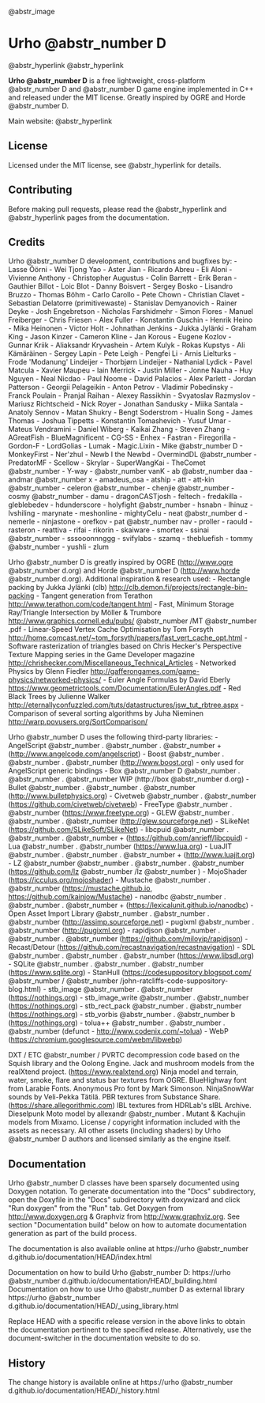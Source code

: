 @abstr_image 

# Urho @abstr_number D

@abstr_hyperlink @abstr_hyperlink 

**Urho @abstr_number D** is a free lightweight, cross-platform @abstr_number D and @abstr_number D game engine implemented in C++ and released under the MIT license. Greatly inspired by OGRE and Horde @abstr_number D.

Main website: @abstr_hyperlink 

## License

Licensed under the MIT license, see @abstr_hyperlink for details.

## Contributing

Before making pull requests, please read the @abstr_hyperlink and @abstr_hyperlink pages from the documentation.

## Credits

Urho @abstr_number D development, contributions and bugfixes by: \- Lasse Öörni \- Wei Tjong Yao \- Aster Jian \- Ricardo Abreu \- Eli Aloni \- Vivienne Anthony \- Christopher Augustus \- Colin Barrett \- Erik Beran \- Gauthier Billot \- Loic Blot \- Danny Boisvert \- Sergey Bosko \- Lisandro Bruzzo \- Thomas Böhm \- Carlo Carollo \- Pete Chown \- Christian Clavet \- Sebastian Delatorre (primitivewaste) \- Stanislav Demyanovich \- Rainer Deyke \- Josh Engebretson \- Nicholas Farshidmehr \- Simon Flores \- Manuel Freiberger \- Chris Friesen \- Alex Fuller \- Konstantin Guschin \- Henrik Heino \- Mika Heinonen \- Victor Holt \- Johnathan Jenkins \- Jukka Jylänki \- Graham King \- Jason Kinzer \- Cameron Kline \- Jan Korous \- Eugene Kozlov \- Gunnar Kriik \- Aliaksandr Kryvashein \- Artem Kulyk \- Rokas Kupstys \- Ali Kämäräinen \- Sergey Lapin \- Pete Leigh \- Pengfei Li \- Arnis Lielturks \- Frode 'Modanung' Lindeijer \- Thorbjørn Lindeijer \- Nathanial Lydick \- Pavel Matcula \- Xavier Maupeu \- Iain Merrick \- Justin Miller \- Jonne Nauha \- Huy Nguyen \- Neal Nicdao \- Paul Noome \- David Palacios \- Alex Parlett \- Jordan Patterson \- Georgii Pelageikin \- Anton Petrov \- Vladimir Pobedinsky \- Franck Poulain \- Pranjal Raihan \- Alexey Rassikhin \- Svyatoslav Razmyslov \- Mariusz Richtscheid \- Nick Royer \- Jonathan Sandusky \- Miika Santala \- Anatoly Sennov \- Matan Shukry \- Bengt Soderstrom \- Hualin Song \- James Thomas \- Joshua Tippetts \- Konstantin Tomashevich \- Yusuf Umar \- Mateus Vendramini \- Daniel Wiberg \- Kaikai Zhang \- Steven Zhang \- AGreatFish \- BlueMagnificent \- CG-SS \- Enhex \- Fastran \- Firegorilla \- Gordon-F \- LordGolias \- Lumak \- Magic.Lixin \- Mike @abstr_number D \- MonkeyFirst \- Ner'zhul \- Newb I the Newbd \- OvermindDL @abstr_number \- PredatorMF \- Scellow \- Skrylar \- SuperWangKai \- TheComet @abstr_number \- Y-way \- @abstr_number vanK \- ab @abstr_number daa \- andmar @abstr_number x \- amadeus_osa \- atship \- att \- att-kin @abstr_number \- celeron @abstr_number \- chenjie @abstr_number \- cosmy @abstr_number \- damu \- dragonCASTjosh \- feltech \- fredakilla \- gleblebedev \- hdunderscore \- holyfight @abstr_number \- hsnabn \- lhinuz \- lvshiling \- marynate \- meshonline \- mightyCelu \- neat @abstr_number d \- nemerle \- ninjastone \- orefkov \- pat @abstr_number nav \- proller \- raould \- rasteron \- reattiva \- rifai \- rikorin \- skaiware \- smortex \- ssinai @abstr_number \- sssooonnnggg \- svifylabs \- szamq \- thebluefish \- tommy @abstr_number \- yushli \- zlum

Urho @abstr_number D is greatly inspired by OGRE (http://www.ogre @abstr_number d.org) and Horde @abstr_number D (http://www.horde @abstr_number d.org). Additional inspiration & research used: \- Rectangle packing by Jukka Jylänki (clb) http://clb.demon.fi/projects/rectangle-bin-packing \- Tangent generation from Terathon http://www.terathon.com/code/tangent.html \- Fast, Minimum Storage Ray/Triangle Intersection by Möller & Trumbore http://www.graphics.cornell.edu/pubs/ @abstr_number /MT @abstr_number .pdf \- Linear-Speed Vertex Cache Optimisation by Tom Forsyth http://home.comcast.net/~tom_forsyth/papers/fast_vert_cache_opt.html \- Software rasterization of triangles based on Chris Hecker's Perspective Texture Mapping series in the Game Developer magazine http://chrishecker.com/Miscellaneous_Technical_Articles \- Networked Physics by Glenn Fiedler http://gafferongames.com/game-physics/networked-physics/ \- Euler Angle Formulas by David Eberly https://www.geometrictools.com/Documentation/EulerAngles.pdf \- Red Black Trees by Julienne Walker http://eternallyconfuzzled.com/tuts/datastructures/jsw_tut_rbtree.aspx \- Comparison of several sorting algorithms by Juha Nieminen http://warp.povusers.org/SortComparison/

Urho @abstr_number D uses the following third-party libraries: \- AngelScript @abstr_number . @abstr_number . @abstr_number + (http://www.angelcode.com/angelscript) \- Boost @abstr_number . @abstr_number . @abstr_number (http://www.boost.org) - only used for AngelScript generic bindings \- Box @abstr_number D @abstr_number . @abstr_number . @abstr_number WIP (http://box @abstr_number d.org) \- Bullet @abstr_number . @abstr_number . @abstr_number (http://www.bulletphysics.org) \- Civetweb @abstr_number . @abstr_number (https://github.com/civetweb/civetweb) \- FreeType @abstr_number . @abstr_number (https://www.freetype.org) \- GLEW @abstr_number . @abstr_number . @abstr_number (http://glew.sourceforge.net) \- SLikeNet (https://github.com/SLikeSoft/SLikeNet) \- libcpuid @abstr_number . @abstr_number . @abstr_number + (https://github.com/anrieff/libcpuid) \- Lua @abstr_number . @abstr_number (https://www.lua.org) \- LuaJIT @abstr_number . @abstr_number . @abstr_number + (http://www.luajit.org) \- LZ @abstr_number @abstr_number . @abstr_number . @abstr_number (https://github.com/lz @abstr_number /lz @abstr_number ) \- MojoShader (https://icculus.org/mojoshader) \- Mustache @abstr_number . @abstr_number (https://mustache.github.io, https://github.com/kainjow/Mustache) \- nanodbc @abstr_number . @abstr_number . @abstr_number + (https://lexicalunit.github.io/nanodbc) \- Open Asset Import Library @abstr_number . @abstr_number . @abstr_number (http://assimp.sourceforge.net) \- pugixml @abstr_number . @abstr_number (http://pugixml.org) \- rapidjson @abstr_number . @abstr_number . @abstr_number (https://github.com/miloyip/rapidjson) \- Recast/Detour (https://github.com/recastnavigation/recastnavigation) \- SDL @abstr_number . @abstr_number . @abstr_number (https://www.libsdl.org) \- SQLite @abstr_number . @abstr_number . @abstr_number (https://www.sqlite.org) \- StanHull (https://codesuppository.blogspot.com/ @abstr_number / @abstr_number /john-ratcliffs-code-suppository-blog.html) \- stb_image @abstr_number . @abstr_number (https://nothings.org) \- stb_image_write @abstr_number . @abstr_number (https://nothings.org) \- stb_rect_pack @abstr_number . @abstr_number (https://nothings.org) \- stb_vorbis @abstr_number . @abstr_number b (https://nothings.org) \- tolua++ @abstr_number . @abstr_number . @abstr_number (defunct - http://www.codenix.com/~tolua) \- WebP (https://chromium.googlesource.com/webm/libwebp)

DXT / ETC @abstr_number / PVRTC decompression code based on the Squish library and the Oolong Engine. Jack and mushroom models from the realXtend project. (https://www.realxtend.org) Ninja model and terrain, water, smoke, flare and status bar textures from OGRE. BlueHighway font from Larabie Fonts. Anonymous Pro font by Mark Simonson. NinjaSnowWar sounds by Veli-Pekka Tätilä. PBR textures from Substance Share. (https://share.allegorithmic.com) IBL textures from HDRLab's sIBL Archive. Dieselpunk Moto model by allexandr @abstr_number . Mutant & Kachujin models from Mixamo. License / copyright information included with the assets as necessary. All other assets (including shaders) by Urho @abstr_number D authors and licensed similarly as the engine itself.

## Documentation

Urho @abstr_number D classes have been sparsely documented using Doxygen notation. To generate documentation into the "Docs" subdirectory, open the Doxyfile in the "Docs" subdirectory with doxywizard and click "Run doxygen" from the "Run" tab. Get Doxygen from http://www.doxygen.org & Graphviz from http://www.graphviz.org. See section "Documentation build" below on how to automate documentation generation as part of the build process.

The documentation is also available online at https://urho @abstr_number d.github.io/documentation/HEAD/index.html

Documentation on how to build Urho @abstr_number D: https://urho @abstr_number d.github.io/documentation/HEAD/_building.html Documentation on how to use Urho @abstr_number D as external library https://urho @abstr_number d.github.io/documentation/HEAD/_using_library.html

Replace HEAD with a specific release version in the above links to obtain the documentation pertinent to the specified release. Alternatively, use the document-switcher in the documentation website to do so.

## History

The change history is available online at https://urho @abstr_number d.github.io/documentation/HEAD/_history.html
